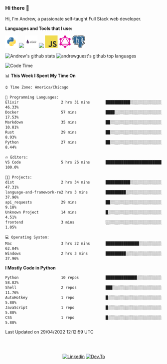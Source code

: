 ### Hi there 👋

Hi, I'm Andrew, a passionate self-taught Full Stack web developer.

**Languages and Tools that I use:**  

<code><img height="40" src="https://raw.githubusercontent.com/github/explore/80688e429a7d4ef2fca1e82350fe8e3517d3494d/topics/python/python.png"></code>
<code><img height="40" src="https://fastapi.tiangolo.com/img/logo-margin/logo-teal.png"></code>
<code><img height="40" src="https://raw.githubusercontent.com/github/explore/d106aa3f6fa091ab80ab5c8cf0d931baff3caaea/topics/elixir/elixir.png"></code>
<code><img height="40" src="https://img.stackshare.io/service/3262/-s9uoLIN.png"></code>
<code><img height="40" src="https://raw.githubusercontent.com/github/explore/80688e429a7d4ef2fca1e82350fe8e3517d3494d/topics/javascript/javascript.png"></code>
<code><img height="40" src="https://raw.githubusercontent.com/github/explore/5c058a388828bb5fde0bcafd4bc867b5bb3f26f3/topics/graphql/graphql.png"></code>
<code><img height="40" src="https://raw.githubusercontent.com/github/explore/80688e429a7d4ef2fca1e82350fe8e3517d3494d/topics/postgresql/postgresql.png"></code>

![Andrew's github stats](https://github-readme-stats.vercel.app/api?username=andrewguest&show_icons=true&theme=vue-dark&count_private=true)
<img height="180em" src="https://github-readme-stats.vercel.app/api/top-langs/?username=andrewguest&theme=vue-dark&layout=compact" alt="andrewguest's github top languages" />

<!--START_SECTION:waka-->
![Code Time](http://img.shields.io/badge/Code%20Time-1%2C068%20hrs%2052%20mins-blue)

📊 **This Week I Spent My Time On** 

```text
⌚︎ Time Zone: America/Chicago

💬 Programming Languages: 
Elixir                   2 hrs 31 mins       ███████████░░░░░░░░░░░░░░   46.33% 
Docker                   57 mins             ████░░░░░░░░░░░░░░░░░░░░░   17.53% 
Markdown                 35 mins             ██░░░░░░░░░░░░░░░░░░░░░░░   10.81% 
Rust                     29 mins             ██░░░░░░░░░░░░░░░░░░░░░░░   8.93% 
Python                   27 mins             ██░░░░░░░░░░░░░░░░░░░░░░░   8.44%

🔥 Editors: 
VS Code                  5 hrs 26 mins       █████████████████████████   100.0%

🐱‍💻 Projects: 
dist                     2 hrs 34 mins       ███████████░░░░░░░░░░░░░░   47.31% 
language-and-framework-re2 hrs 3 mins        █████████░░░░░░░░░░░░░░░░   37.96% 
api_requests             29 mins             ██░░░░░░░░░░░░░░░░░░░░░░░   9.18% 
Unknown Project          14 mins             █░░░░░░░░░░░░░░░░░░░░░░░░   4.51% 
frontend                 3 mins              ░░░░░░░░░░░░░░░░░░░░░░░░░   1.05%

💻 Operating System: 
Mac                      3 hrs 22 mins       ███████████████░░░░░░░░░░   62.04% 
Windows                  2 hrs 3 mins        █████████░░░░░░░░░░░░░░░░   37.96%

```

**I Mostly Code in Python** 

```text
Python                   10 repos            ██████████████░░░░░░░░░░░   58.82% 
Shell                    2 repos             ███░░░░░░░░░░░░░░░░░░░░░░   11.76% 
AutoHotkey               1 repo              █░░░░░░░░░░░░░░░░░░░░░░░░   5.88% 
JavaScript               1 repo              █░░░░░░░░░░░░░░░░░░░░░░░░   5.88% 
CSS                      1 repo              █░░░░░░░░░░░░░░░░░░░░░░░░   5.88%

```



 Last Updated on 29/04/2022 12:12:59 UTC
<!--END_SECTION:waka-->

<br><br>
<p align="center">
   <a href="https://www.linkedin.com/in/andrew-guest-a891759a" target="_blank"><img src="https://img.shields.io/badge/LinkedIn-0077B5?style=for-the-badge&logo=linkedin&logoColor=white" alt="Linkedin"></a>
  <a href="https://dev.to/aguest" target="_blank"><img src="https://img.shields.io/badge/Dev.to-0A0A0A?style=for-the-badge&logo=dev%2Eto&logoColor=white" alt="Dev.To"></a>
</p>
